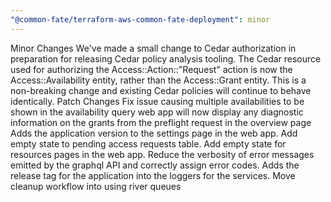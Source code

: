 ```yaml
---
"@common-fate/terraform-aws-common-fate-deployment": minor
---
```


Minor Changes
We've made a small change to Cedar authorization in preparation for releasing Cedar policy analysis tooling. The Cedar resource used for authorizing the Access::Action::"Request" action is now the Access::Availability entity, rather than the Access::Grant entity. This is a non-breaking change and existing Cedar policies will continue to behave identically.
Patch Changes
Fix issue causing multiple availabilities to be shown in the availability query
web app will now display any diagnostic information on the grants from the preflight request in the overview page
Adds the application version to the settings page in the web app.
Add empty state to pending access requests table.
Add empty state for resources pages in the web app.
Reduce the verbosity of error messages emitted by the graphql API and correctly assign error codes.
Adds the release tag for the application into the loggers for the services.
Move cleanup workflow into using river queues
